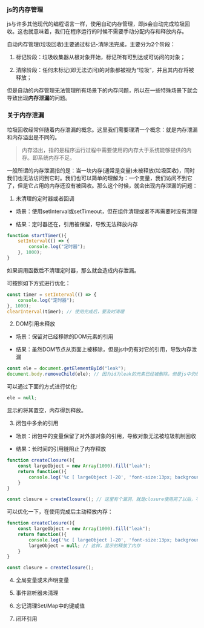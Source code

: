 ### js的内存管理

js与许多其他现代的编程语言一样，使用自动内存管理，即js会自动完成垃圾回收。这也就意味着，我们在程序运行的时候不需要手动分配内存和释放内存。

自动内存管理(垃圾回收)主要通过标记-清除法完成，主要分为2个阶段：

1. 标记阶段：垃圾收集器从根对象开始，标记所有可到达或可访问的对象；

2. 清除阶段：任何未标记(即无法访问)的对象都被视为“垃圾”，并且其内存将被释放；

但是自动的内存管理无法管理所有场景下的内存问题，所以在一些特殊场景下就会导致出现**内存泄漏**的问题。

### 关于内存泄漏

垃圾回收经常伴随着内存泄漏的概念。这里我们需要理清一个概念：就是内存泄漏和内存溢出是不同的。

> 内存溢出，指的是程序运行过程中需要使用的内存大于系统能够提供的内存。即系统内存不足。

一般所谓的内存泄漏指的是：当一块内存(通常是变量)未被释放(垃圾回收)，同时我们也无法访问到它时。我们也可以简单的理解为：一个变量，我们访问不到它了，但是它占用的内存还没有被回收。那么这个时候，就会出现内存泄漏的问题：

1. 未清理的定时器或者回调

- 场景：使用setInterval或setTimeout，但在组件清理或者不再需要时没有清理

- 结果：定时器还在，引用被保留，导致无法释放内存

```js
function startTimer(){
    setInterval(() => {
        console.log("定时器");
    }, 1000);
}
```

如果调用函数后不清理定时器，那么就会造成内存泄漏。

可按照如下方式进行优化：

```js
const timer = setInterval(() => {
    console.log("定时器");
}, 1000);
clearInterval(timer); // 使用完成后，要及时清理
```

2. DOM引用未释放

- 场景：保留对已经移除的DOM元素的引用

- 结果：虽然DOM节点从页面上被移除，但是js中仍有对它的引用，导致内存泄漏

```js
const ele = document.getElementById("leak");
document.body.removeChild(ele); // 因为id为leak的元素已经被删除，但是js中仍然存在对其的引用，导致了内存没有办法被释放
```

可以通过下面的方式进行优化:

```js
ele = null;
```

显示的将其置空，内存得到释放。

3. 闭包中多余的引用

- 场景：闭包中的变量保留了对外部对象的引用，导致对象无法被垃圾机制回收

- 结果：长时间的引用链阻止了内存释放

```js
function createClosure(){
    const largeObject = new Array(1000).fill("leak");
    return function(){
        console.log('%c [ largeObject ]-20', 'font-size:13px; background:pink; color:#bf2c9f;', largeObject);
    }
}

const closure = createClosure(); // 这里有个漏洞，就是closure使用完了以后，不再被继续使用了，largeObject也依然存在
```

可以优化一下，在使用完成后主动释放内存：

```js
function createClosure(){
    const largeObject = new Array(1000).fill("leak");
    return function(){
        console.log('%c [ largeObject ]-20', 'font-size:13px; background:pink; color:#bf2c9f;', largeObject);
        largeObject = null; // 这样，显示的释放了内存
    }
}

const closure = createClosure();
```

4. 全局变量或未声明变量

5. 事件监听器未清理

6. 忘记清理Set/Map中的键或值

7. 闭环引用